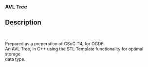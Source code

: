 <h3>AVL Tree</h3>
<h2>Description</h2>
<br>

<p>
Prepared as a preperation of GSoC '14, for OGDF.<br>
An AVL Tree, in C++ using the STL Template functionality for optimal storage<br> data type.</p>
